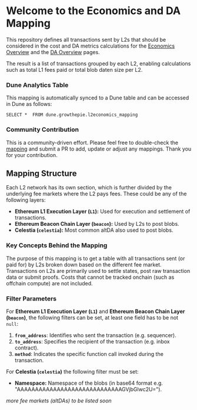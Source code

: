 # Welcome to the Economics and DA Mapping

This repository defines all transactions sent by L2s that should be considered in the cost and DA metrics calculations for the [Economics Overview](https://www.growthepie.xyz/economics) and the [DA Overview](https://www.growthepie.xyz/da-overview) pages.  

The result is a list of transactions grouped by each L2, enabling calculations such as total L1 fees paid or total blob daten size per L2.

### Dune Analytics Table

This mapping is automatically synced to a Dune table and can be accessed in Dune as follows:

`SELECT * 
FROM dune.growthepie.l2economics_mapping`

### Community Contribution

This is a community-driven effort. Please feel free to double-check the [mapping](economics_mapping.yml) and submit a PR to add, update or adjust any mappings. Thank you for your contribution. 


## Mapping Structure

Each L2 network has its own section, which is further divided by the underlying fee markets where the L2 pays fees. These could be any of the following layers:

- **Ethereum L1 Execution Layer (`L1`):** Used for execution and settlement of transactions.
- **Ethereum Beacon Chain Layer (`beacon`):** Used by L2s to post blobs.
- **Celestia (`celestia`):** Most common altDA also used to post blobs.

### Key Concepts Behind the Mapping

The purpose of this mapping is to get a table with all transactions sent (or paid for) by L2s broken down based on the different fee market. 
Transactions on L2s are primarily used to settle states, post raw transaction data or submit proofs.
Costs that cannot be tracked onchain (such as offchain compute) are not included.

### Filter Parameters

For **Ethereum L1 Execution Layer (`L1`)** and **Ethereum Beacon Chain Layer (`beacon`)**, the following filters can be set, at least one field has to be not `null`:

1. **`from_address`**: Identifies who sent the transaction (e.g. sequencer).
2. **`to_address`**: Specifies the recipient of the transaction (e.g. inbox contract).
3. **`method`**: Indicates the specific function call invoked during the transaction.

For **Celestia (`celestia`)** the following filter must be set:

- **Namespace:** Namespace of the blobs (in base64 format e.g. "AAAAAAAAAAAAAAAAAAAAAAAAAAAAAGVjbGlwc2U=").

*more fee markets (altDAs) to be listed soon*


